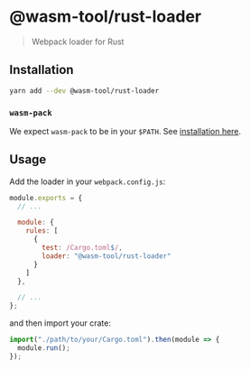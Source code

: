 # @wasm-tool/rust-loader

> Webpack loader for Rust

## Installation

```sh
yarn add --dev @wasm-tool/rust-loader
```

### `wasm-pack`

We expect `wasm-pack` to be in your `$PATH`. See [installation here](https://github.com/rustwasm/wasm-pack/blob/master/docs/src/setup.md#installing-wasm-pack).

## Usage

Add the loader in your `webpack.config.js`:

```js
module.exports = {
  // ...

  module: {
    rules: [
      {
        test: /Cargo.toml$/,
        loader: "@wasm-tool/rust-loader"
      }
    ]
  },

  // ...
};
```

and then import your crate:

```js
import("./path/to/your/Cargo.toml").then(module => {
  module.run();
});
```
